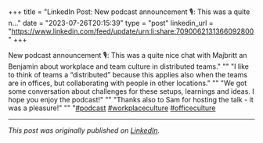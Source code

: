 +++
title = "LinkedIn Post: New podcast announcement 🎙️: This was a quite n..."
date = "2023-07-26T20:15:39"
type = "post"
linkedin_url = "https://www.linkedin.com/feed/update/urn:li:share:7090062131366092800"
+++

New podcast announcement 🎙️: This was a quite nice chat with Majbritt an Benjamin about workplace and team culture in distributed teams."
""
"I like to think of teams a “distributed” because this applies also when the teams are in offices, but collaborating with people in other locations."
""
"We got some conversation about challenges for these setups, learnings and ideas. I hope you enjoy the podcast!"
""
"Thanks also to Sam for hosting the talk - it was a pleasure!"
""
"[#podcast](https://www.linkedin.com/feed/hashtag/podcast) [#workplaceculture](https://www.linkedin.com/feed/hashtag/workplaceculture) [#officeculture](https://www.linkedin.com/feed/hashtag/officeculture)

---

*This post was originally published on [LinkedIn](https://www.linkedin.com/in/adrianmoreno/recent-activity/all/).*